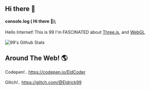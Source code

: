 ## Hi there 👋
#### console.log ( Hi there 👋);

  Hello Internet! This is 99
  I'm FASCINATED about [Three.js](https://threejs.org/), and [WebGL](https://webglsamples.org)
  <br></br>
 ![99's Github Stats](https://github-readme-stats.vercel.app/api?username=Eldrick99&bg_color=30,552586,904e95&title_color=fff&text_color=fff)


  ## Around The Web! 🌎
  Codepen!..   https://codepen.io/EldCoder
  <br></br>
  Glitch!..    https://glitch.com/@Eldrick99
  

